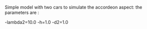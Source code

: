 Simple model with two cars to simulate the accordeon aspect:
the parameters are : 

-lambda2=10.0
-h=1.0
-d2=1.0
